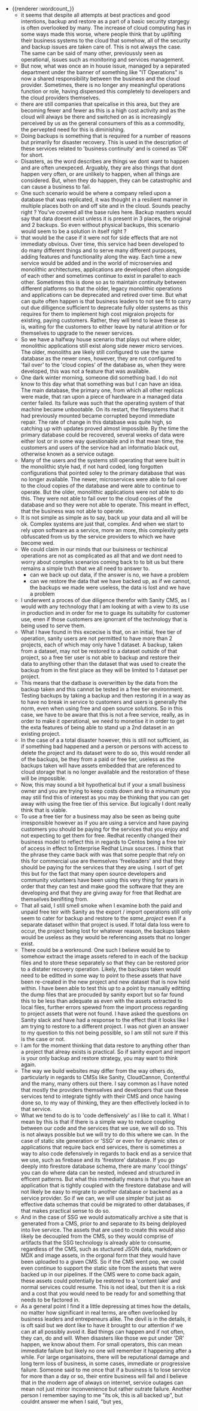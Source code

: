 - {{renderer :wordcount_}}
	- it seems that despite all attempts at best practices and good intentions, backup and restore as a part of a basic security stargegy is often overlooked by many. The increase of cloud computing has in some ways made this worse, where people think that by uplifting their business systems to the cloud that somehow, all of the security and backup issues are taken care of. This is not always the case. The same can be said of many other, previoussly seen as operational, issues such as monitoring and services management.
	- But now, what was once an in house issue, managed by a separated department under the banner of something like "IT Operations" is now a shared responsibility between the business and the cloud provider. Sometimes, there is no longer any meaningful operations function or role, having dispensed this completely to developers and the cloud providers themselves.
	- there are still companies that speicalise in this area, but they are becoming fewer and fewer as this is a high cost activity and as the cloud will always be there and switched on as is increasingly perceived by us as the general consumers of this as a commodity, the pervepted need for this is diminishing.
	- Doing backups is something that is required for a number of reasons but primarily for disaster recovery. This is used in the description of these services related to 'business continuity' and is coined as 'DR' for short.
	- Disasters, as the word describes are things we dont want to happen and are often unexpeced. Arguably, they are also things that dont happen very often, or are unlikely to happen, when all things are considered. But, when they do happen, they can be catastrophic and can cause a business to fail.
	- One such scenario would be where a company relied upon a database that was replicated, it was thought in a resilient manner in multiple places both on and off site and in the cloud. Sounds peachy right ? You've covered all the base rules here. Backup masters would say that data doesnt exist unless it is present in 3 places, the original and 2 backups. So even without physical backups, this scenario would seem to be a solution in itself right ?
	- that would be the case if it were not for side effects that are not immediaty obvious. Over time, this service had been developed to do many different things and to serve many different purposes, adding features and functionality along the way. Each time a new service would be added and in the world of microservies and monolithic architectures, applications are developed often alongside of each other and sometimes continue to exist in parallel to each other. Sometimes this is done so as to maintain continuity between different platforms so that the older, legacy monolithic operations and applications can be deprecated and retired over time. But what can quite often happen is that business leaders to not see fit to carry out due dilligence sufficient to deprecate fully older systems as this requires for them to implement high cost migraion projects for existing, paying customers. Rather, they will tend to leave these as is, waiting for the customers to either leave by natural atrition or for themselves to upgrade to the newer services.
	- So we have a halfway house scenario that plays out where older, monolithic applications still exist along side newer micro services. The older, monoliths are likely still configured to use the same database as the newer ones, however, they are not configured to 'fail over' to the 'cloud copies' of the database as, when they were developed, this was not a feature that was available.
	- One dark winter morning, someone did something bad. I do not know to this day what that something was but I can have an idea. The main database, the primary one, from which all other replicas were made, that ran upon a piece of hardware in a managed data center failed. Its failure was such that the operating system of that machine became unbootable. On its restart, the filesystems that it had previously mounted became corrupted beyond immediate repair. The rate of change in this database was quite high, so catching up with updates proved almost impossible. By the time the primary database could be recovered, several weeks of data were either lost or in some way questionable and in that mean time, the customers and users of the service had an informatio black out, otherwise known as a service outage.
	- Many of the users and the systems still operating that were built in the monolithic style had, if not hard coded, long forgotten configurations that pointed soley to the primary database that was no longer available. The newer, microservices were able to fail over to the cloud copies of the database and were able to continue to operate. But the older, monolithic applications were not able to do this. They were not able to fail over to the cloud copies of the database and so they were not able to operate. This meant in effect, that the business was not able to operate.
	- It is not simple as simple as to say, back up your data and all will be ok. Complex systems are just that, complex. And when we start to rely upon software as a service, more an more, this complexity gets obfuscated from us by the service providers to which we have become wed.
	- We could claim in our minds that our buisiness or techinical operations are not as complicated as all that and we dont need to worry about complex scenarios coming back to to bit us but there remains a simple truth that we all need to answer to.
		- can we back up out data, if the answer is no, we have a problem
		- can we restore the data that we have backed up, as if we cannot, the backups we made were useless, the data is lost and we have a problem
	- I underwent a proces of due diligence therefor with Sanity CMS, as I would with any technology that I am looking at with a view to its use in production and in order for me to guage its suitabilty for customer use, enen if those customers are ignorrant of the technology that is being used to serve them.
	- What I have found in this excecise is that, on an initial, free tier of operation, sanity users are not permitted to have more than 2 projects, each of which may only have 1 dataset. A backup, taken from a dataset, may not be restored to a dataset outside of that project, so a free tier user is not able to backup and restore their data to anything other than the dataset that was used to create the backup from in the first place as they will be limited to 1 dataset per project.
	- This means that the datbase is overwritten by the data from the backup taken and this cannot be tested in a free tier environment. Testing backups by taking a backup and then restoring it in a way as to have no break in service to customers and users is generally the norm, even when using free and open source solutions. So in this case, we have to be aware that this is not a free service, really, as in order to make it operational, we need to monetise it in order to get the exta features of being able to stand up a 2nd dataset in an existing project.
	- In the case of a a total disaster however, this is still not sufficient, as if something bad happened and a person or persons with access to delete the project and its dataset were to do so, this would render all of the backups, be they from a paid or free tier, useless as the backups taken will have assets embedded that are referenced to cloud storage that is no longer available and the restoration of these will be impossible.
	- Now, this may sound a bit hypothetical but if your a small business owner and you are trying to keep costs down and to a minumum you may still find this of interest as you may be thinking that you can get away with using the free tier of this service. But logically I dont really think that is viable.
	- To use a free tier for a business may also be seen as being quite irresponsible however as if you are using a service and have paying customers you should be paying for the services that you enjoy and not expecting to get them for free. Redhat recently changed their business model to reflect this in regards to Centos being a free teir of access in effect to Enterprise Redhat Linux sources. I think that the phrase they came back with was that some people that rely on this for commercial use are themselves 'freeloaders' and that they should be paying for the services that they are using. I sort of get this but for the fact that many open source developers and community volunteers have been using this very thing for years in order that they can test and make good the software that they are developing and that they are giving away for free that Redhat are themselves benifiting from.
	- That all said, I still smell smoke when I examine both the paid and unpaid free teir with Sanity as the export / import operations still only seem to cater for backup and restore to the _same_project_ even if a separate dataset within that project is used. If total data loss were to occur, the project being lost for whatever reason, the backups taken would be useless as they would be referencing assets that no longer exist.
	- There could be a workround. One such I believe would be to somehow extract the image assets refered to in each of the backup files and to store these separately so that they can be restored prior to a distater recovery operation. Likely, the backups taken would need to be editted in some way to point to these assets that have been re-created in the new project and new dataset that is now held within. I have been able to test this up to a point by manually editting the dump files that are procuded by sanity export but so far found this to be less than adequate as even with the assets extracted to local files, further errors spewed from the import process regarding to project assets that were not found. I have asked the questions on Sanity slack and have had a response to the effect that it looks like I am trying to restore to a different project. I was not given an answer to my question to this not being possible, so I am still not sure if this is the case or not.
	- I am for the moment thinking that data restore to anything other than a project that alreay exists is practical. So if sanity export and import is your only backup and restore strategy, you may want to think again.
	- The way we build websites may differ from the way others do, particularly in regards to CMSs like Sanity, CloudCannon, Contentful and the many, many others out there. I say common as I have noted that mostly the providers themselves and developers that use these services tend to integrate tightly with their CMS and once having done so, to my way of thinking, they are then effectively locked in to that service.
	- What we tend to do is to 'code deffensively' as I like to call it. What I mean by this is that if there is a simple way to reduce coupling between our code and the services that we use, we will do so. This is not always possible but we will try to do this where we can. In the case of static site generation or 'SSG' or even for dynamic sites or applications that require back end services, there is sometimes a way to also code defensively in regards to back end as a service that we use, such as firebase and its 'firestore' database. If you go deeply into firestore database schema, there are many 'cool things' you can do where data can be nested, indexed and structured in efficent patterns. But what this immediatly means is that you have an application that is tightly coupled with the firestore database and will not likely be easy to migrate to another database or backend as a service provider. So if we can, we will use simpler but just as effective data schemas that could be migrated to other databases, if that makes practical sense to do so.
	- And in the case of SSG we would automatically archive a site that is generated from a CMS, prior to and separate to its being delployed into live service. The assets that are used to create this would also likely be decoupled from the CMS, so they would comprise of artifacts that the SSG technology is already able to consume, regardless of the CMS, such as stuctured JSON data, markdown or MDX and image assets, in the orgonal form that they would have been uploaded to a given CMS. So if the CMS went pop, we could even continue to support the static site from the assets that were backed up in our pipelines. If the CMS were to come back again, these assets could potentially be restored to a 'content lake' and normal services could resume. This is not ideal, but then it is a risk and a cost that you would need to be ready for and something that needs to be factored in.
	- As a general point I find it a little depressing at times how the details, no matter how significant in real terms, are often overlooked by business leaders and entrepeneurs alike. The devil is in the details, it is oft said but we dont like to have it brought to our attention if we can at all possibly avoid it. Bad things can happen and if not often, they can, do and will. When disasters like those we put under 'DR' happen, we know about them. For small operators, this can mean immediate failure but likely no one will remember it happening after a while. For large organisatoins, there will be reputational damage and long term loss of business, in some cases, immediate or progressive failure. Someone said to me once that if a business is to lose service for more than a day or so, their entire business will fail and I believe that in the modern age of always on internet, service outages can mean not just minor inconvenience but rather outrate failure. Another person I remember saying to me "its ok, this is all backed up", but couldnt answer me when I said, "but yes,